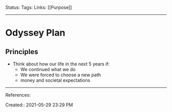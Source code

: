 Status:
Tags: 
Links: [[Purpose]]
___
# Odyssey Plan
## Principles
- Think about how our life in the next 5 years if:
	- We continued what we do
	- We were forced to choose a new path
	- money and societal expectations
___
References:

Created:: 2021-05-29 23:29 PM